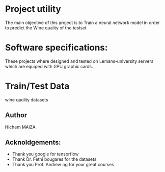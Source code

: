 # Project utility 
The main objective of this project is to Train a neural network model in order to predict the Wine quality of the
testset
# Software specifications: 
These projects where designed and tested on Lemans-university servers which are equiped with GPU graphic cards.   
# Train/Test Data
wine qaulity datasets
## Author 
Hichem MAIZA
## Acknoldgements:
- Thank you google for tensorflow
- Thank Dr. Fethi bougares for the datasets
- Thank you Prof. Andrew ng for your great courses
